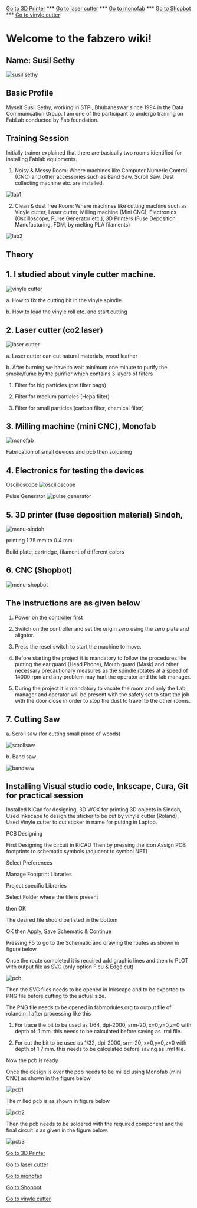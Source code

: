 


[Go to 3D Printer](3dprinter.md)   ***  [Go to laser cutter](lasercutter.md)  *** [Go to monofab](monofab.md)     ***   [Go to Shopbot](shopbot.md)   ***  [Go to vinyle cutter](vinylecutter.md)

# **Welcome to the fabzero wiki!**

## Name: Susil Sethy

![susil sethy](img/susil-sethy.jpeg)

## Basic Profile

Myself Susil Sethy, working in STPI, Bhubaneswar since 1994 in the Data Communication Group. I am one of the participant to undergo training on FabLab conducted by Fab foundation.



## Training Session


Initially trainer explained that there are basically two rooms identified for installing Fablab equipments.

1.	Noisy & Messy Room: Where machines like Computer Numeric Control (CNC) and other accessories such as       Band Saw, Scroll Saw, Dust collecting machine etc. are installed.

![lab1](img/lab-1.jpg)

2.  Clean & dust free Room: Where machines like cutting machine such as Vinyle cutter, Laser cutter,           Milling machine (Mini CNC), Electronics (Oscilloscope, Pulse Generator etc.), 3D Printers (Fuse            Deposition Manufacturing, FDM, by melting PLA filaments)

![lab2](img/lab-2.jpg)


## Theory

## 1. I studied about vinyle cutter machine. 

![vinyle cutter](img/vinyle-cutter.png)

a. How to fix the cutting bit in the vinyle spindle.

b. How to load the vinyle roll etc. and start cutting

## 2. Laser cutter (co2 laser)

![laser cutter](img/laser-cutter.jpg)


a. Laser cutter can cut natural materials, wood leather 

b. After burning we have to wait minimum one minute to purify the smoke/fume by the purifier which 
contains 3 layers of filters

1. Filter for big particles (pre filter bags)

2. Filter for medium particles (Hepa filter)

3. Filter for small particles (carbon filter, chemical filter)

## 3. Milling machine (mini CNC), Monofab

![monofab](img/SRM-20.png)

Fabrication of small devices and pcb then soldering

## 4. Electronics for testing the devices



Oscilloscope            ![oscilloscope](img/oscilloscope.jpg)




Pulse Generator         ![pulse generator](img/pulse-generator.jpg)



## 5. 3D printer (fuse deposition material) Sindoh,

![menu-sindoh](img/sindoh.png)


 printing 1.75 mm to 0.4 mm

Build plate, cartridge, filament of different colors


## 6. CNC (Shopbot)

![menu-shopbot](img/shopbot.jpg)


## The instructions are as given below

1. Power on the controller first

2. Switch on the controller and set the origin zero using the zero plate and aligator.

3. Press the reset switch to start the machine to move.

4. Before starting the project it is mandatory to follow the procedures like putting the ear guard (Head      Phone), Mouth guard (Mask) and other necessary precautionary measures as the spindle rotates at a speed of 14000 rpm and any problem may hurt the operator and the lab manager.

5. During the project it is mandatory to vacate the room and only the Lab manager and operator will be present with the safety set to start the job with the door close in order to stop the dust to travel to the other rooms.


## 7. Cutting Saw

a. Scroll saw (for cutting small piece of woods)

![scrollsaw](img/scrollsaw.jpg)


b. Band saw

![bandsaw](img/bandsaw.jpg)



## Installing Visual studio code, Inkscape, Cura, Git  for practical session



Installed KiCad for designing, 3D WOX for printing 3D objects in Sindoh, Used Inkscape to design the sticker to be cut by vinyle cutter (Roland), Used Vinyle cutter to cut sticker in name for putting in Laptop.



PCB Designing

First Designing the circuit in KiCAD
 Then by pressing the icon Assign PCB footprints to schematic symbols (adjucent to symbol NET)

 Select Preferences

 Manage Footprint Libraries

 Project specific Libraries

 Select Folder where the file is present

 then OK

The desired file should be listed in the bottom

OK then Apply, Save Schematic & Continue

Pressing F5 to go to the Schematic and drawing the routes as shown in figure below  

Once the route completed it is required add graphic lines and then to PLOT with output file as SVG (only option F.cu & Edge cut)


![pcb](img/pcb.png) 



Then the SVG files needs to be opened in Inkscape and to be exported to PNG file before cutting to the actual size.

The PNG file needs to be opened in fabmodules.org to output file of roland.mil after processing like this

1. For trace the bit to be used as 1/64, dpi-2000, srm-20, x=0,y=0,z=0 with depth of .1 mm. this needs to be calculated before saving as .rml file.

2. For cut the bit to be used as 1/32, dpi-2000, srm-20, x=0,y=0,z=0 with depth of 1.7 mm. this needs to be calculated before saving as .rml file.

Now the pcb is ready


        

Once the design is over the pcb needs to be milled using Monofab (mini CNC) as shown in the figure below

![pcb1](img/pcb-milling.jpeg)

The milled pcb is as shown in figure below

![pcb2](img/pcb-cutting.jpeg)

Then the pcb needs to be soldered with the required component and the final circuit is as given in the figure below.


![pcb3](img/pcb-design.jpeg)








[Go to 3D Printer](3dprinter.md)

[Go to laser cutter](lasercutter.md)

[Go to monofab](monofab.md)

[Go to Shopbot](shopbot.md)

[Go to vinyle cutter](vinylecutter.md)




